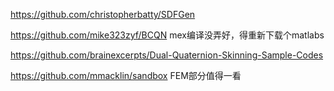 https://github.com/christopherbatty/SDFGen

https://github.com/mike323zyf/BCQN mex编译没弄好，得重新下载个matlabs

https://github.com/brainexcerpts/Dual-Quaternion-Skinning-Sample-Codes

https://github.com/mmacklin/sandbox FEM部分值得一看
